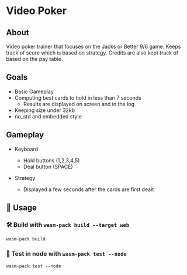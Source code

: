 # Video Poker

## About

Video poker trainer that focuses on the Jacks or Better 9/6 game.
Keeps track of score which is based on strategy.
Credits are also kept track of based on the pay table.

## Goals

* Basic Gameplay
* Computing best cards to hold in less than 7 seconds
  * Results are displayed on screen and in the log
* Keeping size under 32kb
* no_std and embedded style

## Gameplay

* Keyboard
  * Hold buttons (1,2,3,4,5)
  * Deal button (SPACE)

* Strategy
  * Displayed a few seconds after the cards are first dealt

## 🚴 Usage

### 🛠️ Build with `wasm-pack build --target web`

```
wasm-pack build
```

### 🔬 Test in node with `wasm-pack test --node`

```
wasm-pack test --node
```
